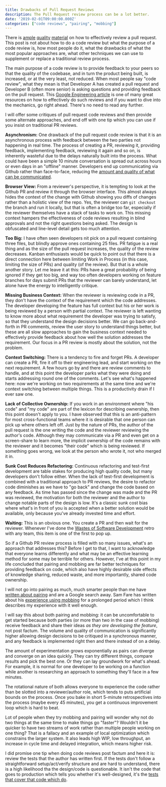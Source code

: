 ```yaml
---
title: Drawbacks of Pull Request Reviews
description: The Pull Request review process can be a lot better.
date: '2019-02-01T09:00:00.000Z'
categories: ["code reviews", "pairing", "mobbing"]
---
```

There is [ample](https://google.github.io/eng-practices/review/) [quality](https://martinfowler.com/bliki/RefinementCodeReview.html) [material](https://www.pluralsight.com/blog/tutorials/code-review) on how to effectively review a pull request. This post is not about how to do a code review but what the purpose of a code review is, how most people do it, what the drawbacks of what the most popular approaches are, what other techniques we can use to supplement or replace a traditional review process. 

The main purpose of a code review is to provide feedback to your peers so that the quality of the codebase, and in turn the product being built, is increased, or at the very least, not reduced. When most people say "code review", what they mean is that Developer A has created a pull request and Developer B (often more senior) is asking questions and providing feedback on the pull request. This [Google Engineering article](https://google.github.io/eng-practices/review/) is one of many great resources on how to effectively do such reviews and if you want to dive into the mechanics, go right ahead. There's no need to read any further.

I will offer some critiques of pull request code reviews and then provide some alternate approaches, and end off with one tip which you can use if you insist on traditional PR reviews.

**Asynchronism:** One drawback of the pull request code review is that it is an asynchronous process with feedback between the two parties not happening in real time. The process of creating a PR, reviewing it, providing feedback, implementing feedback, reviewing it again and so on, is inherently wasteful due to the delays naturally built into the process. What could have been a simple 10 minute conversation is spread out across hours or even days in an "offline" manner. Developers end up communicating via Github rather than face-to-face, reducing the [amount and quality of what can be communicated](http://agilemodeling.com/essays/communication.htm).

**Browser View:** From a reviewer's perspective, it is tempting to look at the Github PR and review it through the browser interface. This almost always hides the context of the change with Github showing you diffs of changes rather than a holistic view of the repo. Yes, the reviewer can `git checkout` the branch and run it locally, but that is often a bridge too far, especially if the reviewer themselves have a stack of tasks to work on. This missing context hampers the effectiveness of code reviews resulting in blind approvals and not the right questions being asked. The design is obfuscated and line-level detail gets too much attention.

**Too Big:** I have often seen developers nit pick on a pull request containing three files, but blindly approve ones containing 25 files. PR fatigue is a real thing and as the size of the pull request increases, the quality of the review decreases. Kanban enthusiasts would be quick to point out that there is a direct connection here between limiting Work in Process (in this case, limiting the size of PRs) and quality (of the review). But that is a whole another story. Let me leave it at this: PRs have a great probability of being ignored if they get too big, and way too often developers working on feature branches for days submit PRs that the reviewer can barely understand, let alone have the energy to intelligently critique.

**Missing Business Context:** When the reviewer is reviewing code in a PR, they don't have the context of the requirement which the code addresses. The developer developing the feature has full context but his or her work is being reviewed by a person with partial context. The reviewer is left wanting to know more about what requirement the developer was trying to satisfy, so that they understand the design decisions better. We can go back-and-forth in PR comments, review the user story to understand things better, but these are all slow approaches to gain the business context needed to effectively provide feedback about how well the solution addresses the requirement. Our focus in a PR review is mostly about the solution, not the problem.

**Context Switching:** There is a tendency to fire and forget PRs. A developer can create a PR, fire it off to their engineering lead, and start working on the next requirement. A few hours go by and there are review comments to handle, and at this point the developer parks what they were doing and starts addressing round one of the comments. Let's see what's happened here: now we're working on two requirements at the same time and we're context switching between multiple things. This is a productivity drain if I ever saw one.

**Lack of Collective Ownership:** If you work in an environment where "his code" and "my code" are part of the lexicon for describing ownership, then this point doesn't apply to you. I have observed that this is an anti-pattern for most cross-functional teams where it is desirable that one person can pick up where others left off. Just by the nature of PRs, the author of the pull request is the one writing the code and the reviewer reviewing the author's code. Although they may communicate via a PR and even get on a screen-share to learn more, the implicit ownership of the code remains with the reviewer and it becomes "their code" which is being reviewed. If something goes wrong, we look at the person who wrote it, not who merged it in.

**Sunk Cost Reduces Refactoring:** Continuous refactoring and test-first development are table stakes for producing high quality code, but many developers don't follow either. When the lack of test-first development is combined with a traditional approach to PR reviews, the desire to refactor code diminishes as we have to "go back" and change the code based on any feedback. As time has passed since the change was made and the PR was reviewed, the motivation for both the reviewer and the author to change notable parts of the design is low. It's a classic sunk cost bias where what's in front of you is accepted when a better solution would be available, only because you've already invested time and effort.

**Waiting:** This is an obvious one. You create a PR and then wait for the reviewer. Whenever I've done the [Wastes of Software Development](https://hackernoon.com/7-wastes-in-lean-software-development-and-how-to-prevent-them-7bi3tqp) retro with any team, this item is one of the first to pop up.

So if a Github PR review process is filled with so many issues, what's an approach that addresses this? Before I get to that, I want to acknowledge that everyone learns differently and what may be an effective learning method for some may be terrible for others. However, I've at this point in my life concluded that pairing and mobbing are far better techniques for providing feedback on code, which also have highly desirable side effects of knowledge sharing, reduced waste, and more importantly, shared code ownership.

I will not go into pairing as much, much smarter people than me have [written about pairing](https://wiki.c2.com/?PairProgrammingBenefits) and are a Google search away. Sam Fare has written about his [experience using mobbing](https://medium.com/comparethemarket/i-did-mob-programming-every-day-for-5-months-heres-what-i-learnt-b586fb8b67c) for a prolonged period which I think describes my experience with it well enough.

I will say this about both pairing and mobbing: it can be uncomfortable to get started because both parties (or more than two in the case of mobbing) receive feedback and share their ideas _as they are developing the feature_, not post factum. The volume and quality of communication is significantly higher allowing design decisions to be critiqued in a synchronous manner, and any feedback is implemented right then and there instead of on a delay.

The amount of experimentation grows exponentially as pairs can diverge and converge on an idea quickly. They can try different things, compare results and pick the best one. Or they can lay groundwork for what's ahead. For example, it is normal for one developer to be working on a function while another is researching an approach to something they'll face in a few minutes.

The rotational nature of both allows everyone to experience the code rather than be slotted into a reviewer/author role, which tends to puts artificial bounds on the process. Once you bake in short 5-minute retrospectives into the process (maybe every 45 minutes), you get a continuous improvement loop which is hard to beat.

Lot of people when they try mobbing and pairing will wonder why not do two things at the same time to make things go "faster"? Wouldn't it be quicker to have two streams of work rather than multiple people working on one thing? That is a fallacy and an example of local optimization which constrains the larger system. It also leads high WIP, low throughput, an increase in cycle time and delayed integration, which means higher risk.

I did promise one tip when doing code reviews post factum and here it is: review the tests that the author has written first. If the tests don't follow a straightforward setup/act/verify structure and are hard to understand, there is a high likelihood tha the design/code is questionable. It isn't the code that goes to production which tells you whether it's well-designed, it's the [tests that cover that code which do](http://wiki.c2.com/?TestDrivenDevelopment).

